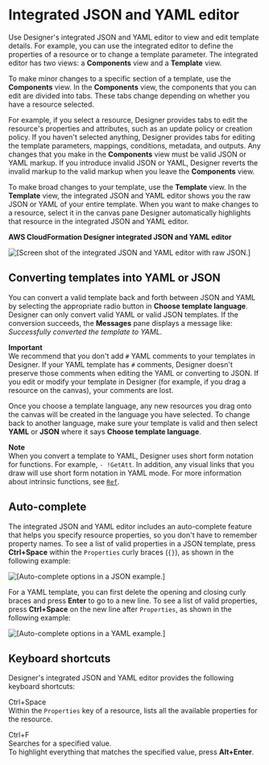 # Integrated JSON and YAML editor<a name="working-with-templates-cfn-designer-json-editor"></a>

Use Designer's integrated JSON and YAML editor to view and edit template details\. For example, you can use the integrated editor to define the properties of a resource or to change a template parameter\. The integrated editor has two views: a **Components** view and a **Template** view\.

To make minor changes to a specific section of a template, use the **Components** view\. In the **Components** view, the components that you can edit are divided into tabs\. These tabs change depending on whether you have a resource selected\.

For example, if you select a resource, Designer provides tabs to edit the resource's properties and attributes, such as an update policy or creation policy\. If you haven't selected anything, Designer provides tabs for editing the template parameters, mappings, conditions, metadata, and outputs\. Any changes that you make in the **Components** view must be valid JSON or YAML markup\. If you introduce invalid JSON or YAML, Designer reverts the invalid markup to the valid markup when you leave the **Components** view\.

To make broad changes to your template, use the **Template** view\. In the **Template** view, the integrated JSON and YAML editor shows you the raw JSON or YAML of your entire template\. When you want to make changes to a resource, select it in the canvas pane Designer automatically highlights that resource in the integrated JSON and YAML editor\.

**AWS CloudFormation Designer integrated JSON and YAML editor**

![\[Screen shot of the integrated JSON and YAML editor with raw JSON.\]](http://docs.aws.amazon.com/AWSCloudFormation/latest/UserGuide/images/designer-jsoneditor.png)

## Converting templates into YAML or JSON<a name="w11171ab1c23c17c13c17c15"></a>

You can convert a valid template back and forth between JSON and YAML by selecting the appropriate radio button in **Choose template language**\. Designer can only convert valid YAML or valid JSON templates\. If the conversion succeeds, the **Messages** pane displays a message like: *Successfully converted the template to YAML*\.

**Important**  
We recommend that you don't add `#` YAML comments to your templates in Designer\. If your YAML template has `#` comments, Designer doesn't preserve those comments when editing the YAML or converting to JSON\. If you edit or modify your template in Designer \(for example, if you drag a resource on the canvas\), your comments are lost\.

Once you choose a template language, any new resources you drag onto the canvas will be created in the language you have selected\. To change back to another language, make sure your template is valid and then select **YAML** or **JSON** where it says **Choose template language**\.

**Note**  
When you convert a template to YAML, Designer uses short form notation for functions\. For example, `- !GetAtt`\. In addition, any visual links that you draw will use short form notation in YAML mode\. For more information about intrinsic functions, see [`Ref`](intrinsic-function-reference-ref.md)\.

## Auto\-complete<a name="w11171ab1c23c17c13c17c17"></a>

The integrated JSON and YAML editor includes an auto\-complete feature that helps you specify resource properties, so you don't have to remember property names\. To see a list of valid properties in a JSON template, press **Ctrl\+Space** within the `Properties` curly braces \(`{}`\), as shown in the following example:

![\[Auto-complete options in a JSON example.\]](http://docs.aws.amazon.com/AWSCloudFormation/latest/UserGuide/images/designer-jsoneditor-autocomplete.png)

For a YAML template, you can first delete the opening and closing curly braces and press **Enter** to go to a new line\. To see a list of valid properties, press **Ctrl\+Space** on the new line after `Properties`, as shown in the following example:

![\[Auto-complete options in a YAML example.\]](http://docs.aws.amazon.com/AWSCloudFormation/latest/UserGuide/images/designer-yamleditor-autocomplete.png)

## Keyboard shortcuts<a name="w11171ab1c23c17c13c17c19"></a>

Designer's integrated JSON and YAML editor provides the following keyboard shortcuts:

Ctrl\+Space  
Within the `Properties` key of a resource, lists all the available properties for the resource\.

Ctrl\+F  
Searches for a specified value\.  
To highlight everything that matches the specified value, press **Alt\+Enter**\.